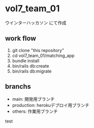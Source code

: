 # vol7_team_01
ウインターハッカソン にて作成

## work flow
1. git clone "this repository"
2. cd vol7_team_01/matching_app
3. bundle install
4. bin/rails db:create
5. bin/rails db:migrate

## branchs
- main: 開発用ブランチ
- production: herokuデプロイ用ブランチ
- others: 作業用ブランチ

test

